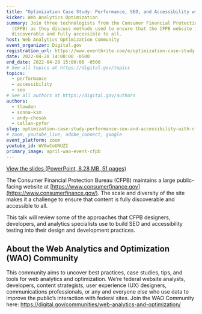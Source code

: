 ```yaml
---
title: "Optimization Case Study: Performance, SEO, and Accessibility with CFPB"
kicker: Web Analytics Optimization
summary: Join three technologists from the Consumer Financial Protection Bureau
  (CFPB) as they discuss methods used to ensure that the CFPB website is
  discoverable and fully accessible to all.
host: Web Analytics Optimization Community
event_organizer: Digital.gov
registration_url: https://www.eventbrite.com/e/optimization-case-study-performance-seo-and-accessibility-with-cfpb-tickets-313743223427
date: 2022-04-28 14:00:00 -0500
end_date: 2022-04-28 15:00:00 -0500
# See all topics at https://digital.gov/topics
topics:
  - performance
  - accessibility
  - seo
# See all authors at https://digital.gov/authors
authors:
  - tlowden
  - sonna-kim
  - andy-chosak
  - callan-pyfer
slug: optimization-case-study-performance-seo-and-accessibility-with-cfpb
# zoom, youtube_live, adobe_connect, google
event_platform: zoom
youtube_id: WV6wCoUNUZI
primary_image: april-wao-event-cfpb
---
```


[View the slides (PowerPoint, 8.28 MB, 51 pages)](https://digital.gov/files/wao-cop-web-accessibility-seo-cfpb.pptx)

The Consumer Financial Protection Bureau (CFPB) maintains a large public-facing website at [https://www.consumerfinance.gov](https://www.consumerfinance.gov/). The scale and diversity of the site makes it a challenge to ensure that content is fully discoverable and accessible to all. 

This talk will review some of the approaches that CFPB designers, developers, and analytics specialists use to build SEO and accessibility testing into their design and development practices.



## About the Web Analytics and Optimization (WAO) Community

This community aims to uncover best practices, case studies, tips, and tools for web analytics and optimization. We’re federal website analysts, developers, content strategists, user experience (UX) designers, communications professionals, or any and everyone else who use data to improve the public’s interaction with federal sites. Join the WAO Community here: https://digital.gov/communities/web-analytics-and-optimization/
